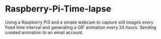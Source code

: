 # Raspberry-Pi-Time-lapse

Using a Raspberry Pi3 and a simple webcam to capture still images every fixed time interval and generating a GIF animation every 24 hours. Sending created animation to an email account.
